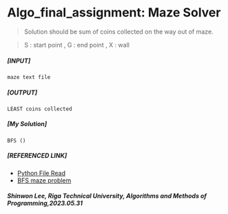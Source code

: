 # Algo_final_assignment: Maze Solver

> Solution should be sum of coins collected on the way out of maze.

> S : start point  ,     G : end point  ,     X : wall<br/>


##### [INPUT]
    maze text file
##### [OUTPUT]
    LEAST coins collected

##### [My Solution]
    BFS ()

##### [REFERENCED LINK]
* [Python File Read](https://wikidocs.net/26)
* [BFS maze problem](https://github.com/ndb796/python-for-coding-test/blob/master/5/11.py)



##### Shinwon Lee, Riga Technical University, Algorithms and Methods of Programming,2023.05.31
